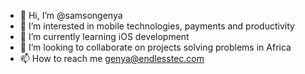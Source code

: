 - 👋 Hi, I’m @samsongenya
- 👀 I’m interested in mobile technologies, payments and productivity
- 🌱 I’m currently learning iOS development
- 💞️ I’m looking to collaborate on projects solving problems in Africa
- 📫 How to reach me genya@endlesstec.com

<!---
samsongenya/samsongenya is a ✨ special ✨ repository because its `README.md` (this file) appears on your GitHub profile.
You can click the Preview link to take a look at your changes.
--->
